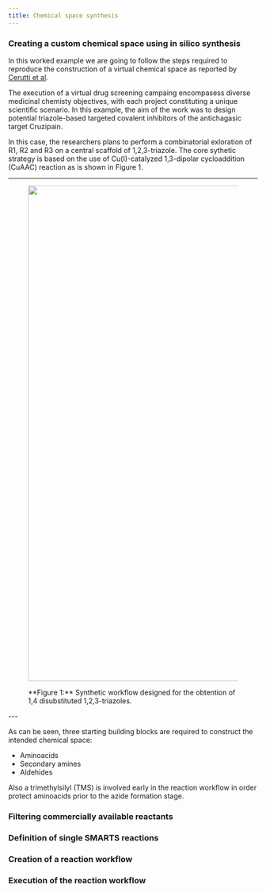 ```yaml
---
title: Chemical space synthesis
---
```



### Creating a custom chemical space using in silico synthesis

In this worked example we are going to follow the steps required to reproduce the construction of a virtual chemical space as reported by [Cerutti et al](https://www.mdpi.com/1420-3049/29/17/4224).

The execution of a virtual drug screening campaing encompasess diverse medicinal chemisty objectives, with each project constituting a unique scientific scenario. In this example, the aim of the work was to design potential triazole-based targeted covalent inhibitors of the antichagasic target Cruzipain.

In this case, the researchers plans to perform a combinatorial exloration of R1, R2 and R3 on a central scaffold of 1,2,3-triazole. The core sythetic strategy is based on the use of Cu(I)-catalyzed 1,3-dipolar cycloaddition (CuAAC) reaction as is shown in Figure 1.

---
<figure>
  <p align="center">
  <img src="/TidyScreen_v2_docs_new/img/triazole_synthesis.png" alt="Description of image" width="1000"/>
  <figcaption>**Figure 1:** Synthetic workflow designed for the obtention of 1,4 disubstituted 1,2,3-triazoles.</figcaption>
  </p>
</figure>
---

As can be seen, three starting building blocks are required to construct the intended chemical space:

- Aminoacids
- Secondary amines
- Aldehides

Also a trimethylsilyl (TMS) is involved early in the reaction workflow in order protect aminoacids prior to the azide formation stage.

### Filtering commercially available reactants


### Definition of single SMARTS reactions

### Creation of a reaction workflow


### Execution of the reaction workflow